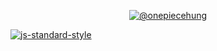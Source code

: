 <p align="center">
    <a href="https://github.com/onepiecehung">
        <img src="https://en.uit.edu.vn/sites/vi/files/banner_en.png" alt="@onepiecehung"/>
    </a>
</p>


[![js-standard-style](https://img.shields.io/badge/Build-1906.19-brightgreen.svg?style=flat)](https://github.com/feross/standard)
